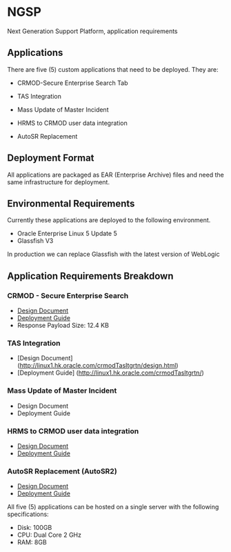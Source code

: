 # NGSP

Next Generation Support Platform, application requirements

## Applications

There are five (5) custom applications that need to be deployed.  They
are:

* CRMOD-Secure Enterprise Search Tab

* TAS Integration

* Mass Update of Master Incident

* HRMS to CRMOD user data integration

* AutoSR Replacement

## Deployment Format

All applications are packaged as EAR (Enterprise Archive) files and
need the same infrastructure for deployment.

## Environmental Requirements

Currently these applications are deployed to the following
environment.

* Oracle Enterprise Linux 5 Update 5
* Glassfish V3

In production we can replace Glassfish with the latest version of WebLogic

## Application Requirements Breakdown

### CRMOD - Secure Enterprise Search

* [Design Document](http://linux1.hk.oracle.com/MvnSesFe/design.html)
* [Deployment Guide](http://linux1.hk.oracle.com/SES-CRMOD-EAR/)
* Response Payload Size: 12.4 KB

### TAS Integration

* [Design Document] (http://linux1.hk.oracle.com/crmodTasItgrtn/design.html)
* [Deployment Guide] (http://linux1.hk.oracle.com/crmodTasItgrtn/)

### Mass Update of Master Incident

* Design Document
* Deployment Guide

### HRMS to CRMOD user data integration

* [Design Document](http://linux1.hk.oracle.com/hrmsToCrmodUserDataIntegration/design.html)
* [Deployment Guide](http://linux1.hk.oracle.com/hrmsToCrmodUserDataIntegration)

### AutoSR Replacement (AutoSR2)

* [Design Document](http://linux1.hk.oracle.com/autoSR2/design.html)
* [Deployment Guide](http://linux1.hk.oracle.com/autoSR2-EAR/)

All five (5) applications can be hosted on a single server with the
following specifications:

* Disk: 100GB
* CPU: Dual Core 2 GHz
* RAM: 8GB

